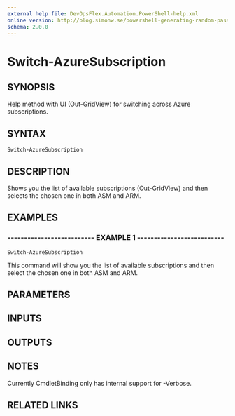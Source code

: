 ```yaml
---
external help file: DevOpsFlex.Automation.PowerShell-help.xml
online version: http://blog.simonw.se/powershell-generating-random-password-for-active-directory/
schema: 2.0.0
---
```


# Switch-AzureSubscription

## SYNOPSIS
Help method with UI (Out-GridView) for switching across Azure subscriptions.

## SYNTAX

```
Switch-AzureSubscription
```

## DESCRIPTION
Shows you the list of available subscriptions (Out-GridView) and then selects the chosen one in both ASM and ARM.

## EXAMPLES

### -------------------------- EXAMPLE 1 --------------------------
```
Switch-AzureSubscription
```

This command will show you the list of available subscriptions and then select the chosen one in both ASM and ARM.

## PARAMETERS

## INPUTS

## OUTPUTS

## NOTES
Currently CmdletBinding only has internal support for -Verbose.

## RELATED LINKS

